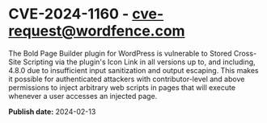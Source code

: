 # CVE-2024-1160 - cve-request@wordfence.com

The Bold Page Builder plugin for WordPress is vulnerable to Stored Cross-Site Scripting via the plugin's Icon Link in all versions up to, and including, 4.8.0 due to insufficient input sanitization and output escaping. This makes it possible for authenticated attackers with contributor-level and above permissions to inject arbitrary web scripts in pages that will execute whenever a user accesses an injected page.

**Publish date:** 2024-02-13
